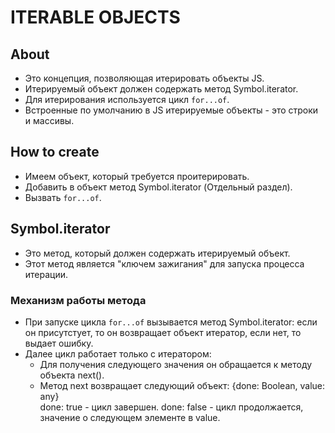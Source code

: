 # ITERABLE OBJECTS

## About
- Это концепция, позволяющая итерировать объекты JS.
- Итерируемый объект должен содержать метод Symbol.iterator.
- Для итерирования используется цикл `for...of`.
- Встроенные по умолчанию в JS итерируемые объекты - это строки и массивы.

## How to create
- Имеем объект, который требуется проитерировать.
- Добавить в объект метод Symbol.iterator (Отдельный раздел).
- Вызвать `for...of`.

## Symbol.iterator
- Это метод, который должен содержать итерируемый объект.
- Этот метод является "ключем зажигания" для запуска процесса итерации.

### Механизм работы метода
- При запуске цикла `for...of` вызывается метод Symbol.iterator: если он присутстует, то он возвращает объект итератор, если нет, то выдает ошибку.
- Далее цикл работает только с итератором:
  - Для получения следующего значения он обращается к методу объекта next().
  - Метод next возвращает следующий объект: {done: Boolean, value: any}  
  done: true - цикл завершен.
  done: false - цикл продолжается, значение о следующем элементе в value.